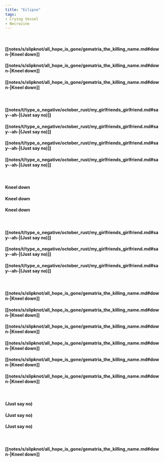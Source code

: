 ```yaml
---
title: "Eclipse"
tags:
- Crying Vessel
- Necrozine
---
```

&nbsp;
#### [[notes/s/slipknot/all_hope_is_gone/gematria_the_killing_name.md#down-|Kneel down]]
#### [[notes/s/slipknot/all_hope_is_gone/gematria_the_killing_name.md#down-|Kneel down]]
#### [[notes/s/slipknot/all_hope_is_gone/gematria_the_killing_name.md#down-|Kneel down]]
&nbsp;
#### [[notes/t/type_o_negative/october_rust/my_girlfriends_girlfriend.md#say--ah-|(Just say no)]]
#### [[notes/t/type_o_negative/october_rust/my_girlfriends_girlfriend.md#say--ah-|(Just say no)]]
#### [[notes/t/type_o_negative/october_rust/my_girlfriends_girlfriend.md#say--ah-|(Just say no)]]
#### [[notes/t/type_o_negative/october_rust/my_girlfriends_girlfriend.md#say--ah-|(Just say no)]]
&nbsp;
#### Kneel down
#### Kneel down
#### Kneel down
&nbsp;
#### [[notes/t/type_o_negative/october_rust/my_girlfriends_girlfriend.md#say--ah-|(Just say no)]]
#### [[notes/t/type_o_negative/october_rust/my_girlfriends_girlfriend.md#say--ah-|(Just say no)]]
#### [[notes/t/type_o_negative/october_rust/my_girlfriends_girlfriend.md#say--ah-|(Just say no)]]
&nbsp;
#### [[notes/s/slipknot/all_hope_is_gone/gematria_the_killing_name.md#down-|Kneel down]]
#### [[notes/s/slipknot/all_hope_is_gone/gematria_the_killing_name.md#down-|Kneel down]]
#### [[notes/s/slipknot/all_hope_is_gone/gematria_the_killing_name.md#down-|Kneel down]]
#### [[notes/s/slipknot/all_hope_is_gone/gematria_the_killing_name.md#down-|Kneel down]]
#### [[notes/s/slipknot/all_hope_is_gone/gematria_the_killing_name.md#down-|Kneel down]]
#### [[notes/s/slipknot/all_hope_is_gone/gematria_the_killing_name.md#down-|Kneel down]]
&nbsp;
#### (Just say no)
#### (Just say no)
#### (Just say no)
&nbsp;
#### [[notes/s/slipknot/all_hope_is_gone/gematria_the_killing_name.md#down-|Kneel down]]
